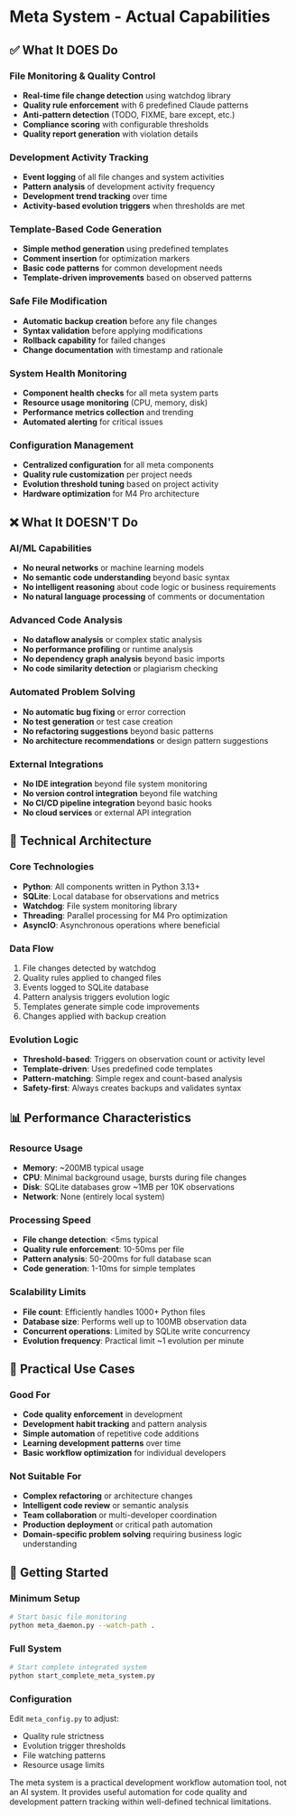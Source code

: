# Meta System - Actual Capabilities

## ✅ What It DOES Do

### File Monitoring & Quality Control
- **Real-time file change detection** using watchdog library
- **Quality rule enforcement** with 6 predefined Claude patterns
- **Anti-pattern detection** (TODO, FIXME, bare except, etc.)
- **Compliance scoring** with configurable thresholds
- **Quality report generation** with violation details

### Development Activity Tracking
- **Event logging** of all file changes and system activities
- **Pattern analysis** of development activity frequency
- **Development trend tracking** over time
- **Activity-based evolution triggers** when thresholds are met

### Template-Based Code Generation
- **Simple method generation** using predefined templates
- **Comment insertion** for optimization markers
- **Basic code patterns** for common development needs
- **Template-driven improvements** based on observed patterns

### Safe File Modification
- **Automatic backup creation** before any file changes
- **Syntax validation** before applying modifications
- **Rollback capability** for failed changes
- **Change documentation** with timestamp and rationale

### System Health Monitoring
- **Component health checks** for all meta system parts
- **Resource usage monitoring** (CPU, memory, disk)
- **Performance metrics collection** and trending
- **Automated alerting** for critical issues

### Configuration Management
- **Centralized configuration** for all meta components
- **Quality rule customization** per project needs
- **Evolution threshold tuning** based on project activity
- **Hardware optimization** for M4 Pro architecture

## ❌ What It DOESN'T Do

### AI/ML Capabilities
- **No neural networks** or machine learning models
- **No semantic code understanding** beyond basic syntax
- **No intelligent reasoning** about code logic or business requirements
- **No natural language processing** of comments or documentation

### Advanced Code Analysis
- **No dataflow analysis** or complex static analysis
- **No performance profiling** or runtime analysis
- **No dependency graph analysis** beyond basic imports
- **No code similarity detection** or plagiarism checking

### Automated Problem Solving
- **No automatic bug fixing** or error correction
- **No test generation** or test case creation
- **No refactoring suggestions** beyond basic patterns
- **No architecture recommendations** or design pattern suggestions

### External Integrations
- **No IDE integration** beyond file system monitoring
- **No version control integration** beyond file watching
- **No CI/CD pipeline integration** beyond basic hooks
- **No cloud services** or external API integration

## 🔧 Technical Architecture

### Core Technologies
- **Python**: All components written in Python 3.13+
- **SQLite**: Local database for observations and metrics
- **Watchdog**: File system monitoring library
- **Threading**: Parallel processing for M4 Pro optimization
- **AsyncIO**: Asynchronous operations where beneficial

### Data Flow
1. File changes detected by watchdog
2. Quality rules applied to changed files
3. Events logged to SQLite database
4. Pattern analysis triggers evolution logic
5. Templates generate simple code improvements
6. Changes applied with backup creation

### Evolution Logic
- **Threshold-based**: Triggers on observation count or activity level
- **Template-driven**: Uses predefined code templates
- **Pattern-matching**: Simple regex and count-based analysis
- **Safety-first**: Always creates backups and validates syntax

## 📊 Performance Characteristics

### Resource Usage
- **Memory**: ~200MB typical usage
- **CPU**: Minimal background usage, bursts during file changes
- **Disk**: SQLite databases grow ~1MB per 10K observations
- **Network**: None (entirely local system)

### Processing Speed
- **File change detection**: <5ms typical
- **Quality rule enforcement**: 10-50ms per file
- **Pattern analysis**: 50-200ms for full database scan
- **Code generation**: 1-10ms for simple templates

### Scalability Limits
- **File count**: Efficiently handles 1000+ Python files
- **Database size**: Performs well up to 100MB observation data
- **Concurrent operations**: Limited by SQLite write concurrency
- **Evolution frequency**: Practical limit ~1 evolution per minute

## 🎯 Practical Use Cases

### Good For
- **Code quality enforcement** in development
- **Development habit tracking** and pattern analysis
- **Simple automation** of repetitive code additions
- **Learning development patterns** over time
- **Basic workflow optimization** for individual developers

### Not Suitable For
- **Complex refactoring** or architecture changes
- **Intelligent code review** or semantic analysis
- **Team collaboration** or multi-developer coordination
- **Production deployment** or critical path automation
- **Domain-specific problem solving** requiring business logic understanding

## 🚀 Getting Started

### Minimum Setup
```bash
# Start basic file monitoring
python meta_daemon.py --watch-path .
```

### Full System
```bash
# Start complete integrated system
python start_complete_meta_system.py
```

### Configuration
Edit `meta_config.py` to adjust:
- Quality rule strictness
- Evolution trigger thresholds  
- File watching patterns
- Resource usage limits

The meta system is a practical development workflow automation tool, not an AI system. It provides useful automation for code quality and development pattern tracking within well-defined technical limitations.